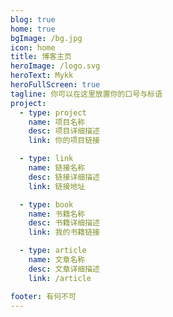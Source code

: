 ```yaml
---
blog: true
home: true
bgImage: /bg.jpg
icon: home
title: 博客主页
heroImage: /logo.svg
heroText: Mykk
heroFullScreen: true
tagline: 你可以在这里放置你的口号与标语
project:
  - type: project
    name: 项目名称
    desc: 项目详细描述
    link: 你的项目链接

  - type: link
    name: 链接名称
    desc: 链接详细描述
    link: 链接地址

  - type: book
    name: 书籍名称
    desc: 书籍详细描述
    link: 我的书籍链接

  - type: article
    name: 文章名称
    desc: 文章详细描述
    link: /article

footer: 有何不可
---
```


